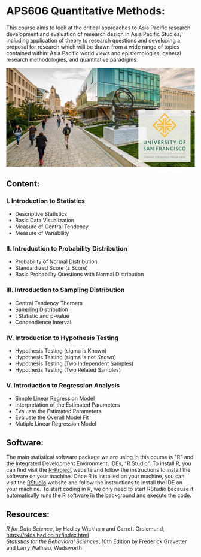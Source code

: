 # APS606 Quantitative Methods:
This course aims to look at the critical approaches to Asia Pacific research development and evaluation of research design in Asia Pacific Studies, including application of theory to research questions and developing a proposal for research which will be drawn from a wide range of topics contained within: Asia Pacific world views and epistemologies, general research methodologies, and quantitative paradigms.

<img src="./images/USF.jpg">

## Content:
### I. Introduction to Statistics
- Descriptive Statistics
- Basic Data Visualization
- Measure of Central Tendency
- Measure of Variability

### II. Introduction to Probability Distribution
- Probability of Normal Distribution
- Standardized Score (z Score)
- Basic Probability Questions with Normal Distribution

### III. Introduction to Sampling Distribution
- Central Tendency Theroem
- Sampling Distribution
- t Statistic and p-value
- Condendience Interval

### IV. Introduction to Hypothesis Testing
- Hypothesis Testing (sigma is Known)
- Hypothesis Testing (sigma is not Known)
- Hypothesis Testing (Two Independent Samples)
- Hypothesis Testing (Two Related Samples)

### V. Introduction to Regression Analysis
- Simple Linear Regression Model
- Interpretation of the Estimated Parameters
- Evaluate the Estimated Parameters
- Evaluate the Overall Model Fit
- Mutiple Linear Regression Model

## Software:
The main statistical software package we are using in this course is "R" and the Integrated Development Environment, IDEs, "R Studio". To install R, you can find visit the [R-Project](https://www.r-project.org/) website and follow the instructions to install the software on your machine.  Once R is installed on your machine, you can visit the [RStudio](https://rstudio.com/products/rstudio/download/) website and follow the instructions to install the IDE on your machine. To start coding in R, we only need to start RStudio because it automatically runs the R software in the background and execute the code.

## Resources:
*R for Data Science*, by Hadley Wickham and Garrett Grolemund, https://r4ds.had.co.nz/index.html  
*Statistics for the Behavioral Sciences*, 10th Edition by Frederick Gravetter and Larry Wallnau, Wadsworth
